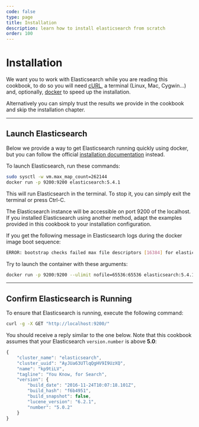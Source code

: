 ```yaml
---
code: false
type: page
title: Installation
description: learn how to install elasticsearch from scratch
order: 100
---
```


# Installation

We want you to work with Elasticsearch while you are reading this cookbook,
to do so you will need [cURL](https://curl.haxx.se/download.html), a terminal (Linux, Mac, Cygwin...)
and, optionally, [docker](https://www.docker.com/products/docker) to speed up the installation.

Alternatively you can simply trust the results we provide in the cookbook and skip the installation chapter.

---

## Launch Elasticsearch

Below we provide a way to get Elasticsearch running quickly using docker, but you can follow the official
[installation documentation](https://www.elastic.co/guide/en/elasticsearch/reference/5.x/_installation.html) instead.

To launch Elasticsearch, run these commands:

```bash
sudo sysctl -w vm.max_map_count=262144
docker run -p 9200:9200 elasticsearch:5.4.1
```

This will run Elasticsearch in the terminal. To stop it, you can simply exit the terminal or press Ctrl-C.

The Elasticsearch instance will be accessible on port 9200 of the localhost.
If you installed Elasticsearch using another method, adapt the examples provided in this cookbook to your installation configuration.

If you get the following message in Elasticsearch logs during the docker image boot sequence:

```bash
ERROR: bootstrap checks failed max file descriptors [16384] for elasticsearch process is too low, increase to at least [65536]
```

Try to launch the container with these arguments:

```bash
docker run -p 9200:9200 --ulimit nofile=65536:65536 elasticsearch:5.4.1
```

---

## Confirm Elasticsearch is Running

To ensure that Elasticsearch is running, execute the following command:

```bash
curl -g -X GET "http://localhost:9200/"
```

You should receive a reply similar to the one below. Note that this cookbook assumes that your Elasticsearch `version.number` is above **5.0**:

```javascript
{
    "cluster_name": "elasticsearch",
    "cluster_uuid": "AyJUa63UTlqQgHV9I9UzXQ",
    "name": "kp9tiLV",
    "tagline": "You Know, for Search",
    "version": {
        "build_date": "2016-11-24T10:07:18.101Z",
        "build_hash": "f6b4951",
        "build_snapshot": false,
        "lucene_version": "6.2.1",
        "number": "5.0.2"
    }
}
```
